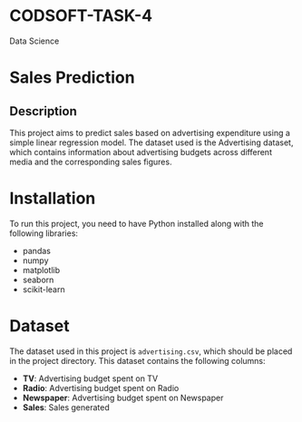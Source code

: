 # CODSOFT-TASK-4
Data Science
# Sales Prediction

## Description
This project aims to predict sales based on advertising expenditure using a simple linear regression model. The dataset used is the Advertising dataset, which contains information about advertising budgets across different media and the corresponding sales figures.

# Installation
To run this project, you need to have Python installed along with the following libraries:
- pandas
- numpy
- matplotlib
- seaborn
- scikit-learn


# Dataset
The dataset used in this project is `advertising.csv`, which should be placed in the project directory. This dataset contains the following columns:
- **TV**: Advertising budget spent on TV
- **Radio**: Advertising budget spent on Radio
- **Newspaper**: Advertising budget spent on Newspaper
- **Sales**: Sales generated
